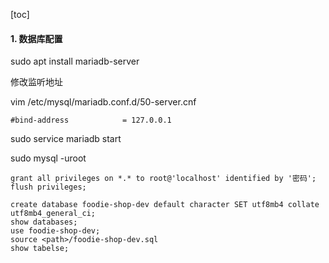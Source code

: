[toc]

#### 1. 数据库配置

sudo apt install mariadb-server

修改监听地址

vim /etc/mysql/mariadb.conf.d/50-server.cnf

```
#bind-address            = 127.0.0.1
```

sudo service mariadb start



sudo mysql -uroot

```
grant all privileges on *.* to root@'localhost' identified by '密码';
flush privileges;
```



```
create database foodie-shop-dev default character SET utf8mb4 collate utf8mb4_general_ci; 
show databases;
use foodie-shop-dev;
source <path>/foodie-shop-dev.sql
show tabelse;
```

